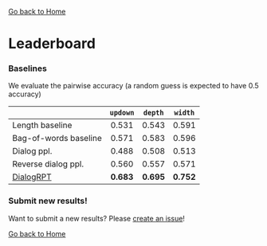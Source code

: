 [Go back to Home](.)

# Leaderboard

### Baselines
We evaluate the pairwise accuracy (a random guess is expected to have 0.5 accuracy)

|     | `updown` | `depth` | `width` |
| :-------------      | :------: |:------------: |:--------: |
| Length baseline |  0.531   | 0.543        | 0.591     | 
| Bag-of-words baseline |  0.571   | 0.583        | 0.596     | 
| Dialog ppl.         |  0.488   | 0.508         | 0.513     | 
| Reverse dialog ppl. |  0.560   | 0.557         | 0.571     | 
| [DialogRPT](https://github.com/golsun/DialogRPT) | **0.683** | **0.695**  | **0.752** | 

### Submit new results!
Want to submit a new results? Please [create an issue](https://github.com/golsun/DialogRPT/issues/new)!

[Go back to Home](.)